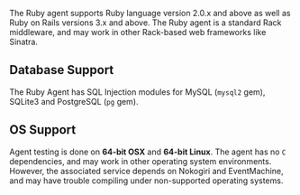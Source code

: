 <!-- 
title: "Supported Technologies"
description: "List of supported technologies"
tags: "installation Ruby on Rails agent frameworks support troubleshooting gem"
-->

The Ruby agent supports Ruby language version 2.0.x and above as well as Ruby on Rails versions 3.x and above. The Ruby agent is a standard Rack middleware, and may work in other Rack-based web frameworks like Sinatra. 

## Database Support

The Ruby Agent has SQL Injection modules for MySQL (`mysql2` gem), SQLite3 and PostgreSQL (`pg` gem).

## OS Support

Agent testing is done on **64-bit OSX** and **64-bit Linux**. The agent has no `C` dependencies, and may work in other operating system environments. However, the associated service depends on Nokogiri and EventMachine, and may have trouble compiling under non-supported operating systems.


